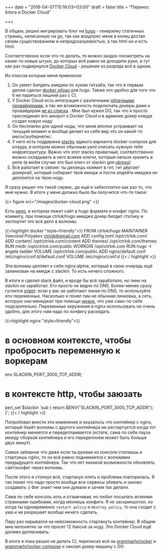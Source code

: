 +++
date = "2016-04-07T15:18:03+03:00"
draft = false
title = "Перенос блога и Docker Cloud"

+++

В общем, решил мигрировать блог на [hugo][1] - генерилку статичных страниц, написанную на go, так как вордпрес меня в конец достал своим существованием и непредсказуемостью, а так html он и есть html. 

Соответственно если что-то делать, то можно заодно посмотреть на какие-то новые штуки, до которых всё равно не доходили руки, а тут как раз подвернулся [Docker Cloud][2] - решение из разряда всё в одном.

Из плюсов которые меня привлекли:

1. Он умеет билдить имеджи по хукам гитхаба, так что я первым делом сделал [docker образ][3] для hugo. Также это удобно для того что б не париться лишний раз с CI.
2. У Docker Cloud есть интеграция с различными [облачными провайдерами][4], а так же возможность подключать докеры даже к провайдерам [не из списка][5] . Мне был нужен DO, так что я просто присоединил его аккаунт к Docker Cloud и в админке докер клауда создал новую ноду
3. Он бесплатен для одной ноды, что меня вполне устраивает на текущий момент и вообще делает из себя вид что он какой-то месос\кубернетис. 
4. У него есть поддержка [stacks][6] эдакого варианта docker-compose для клауда, в котором можно обычным yaml описать нужную тебе инфратсруктуру. Важно что этот stacks приватный, соответственно можно складывать в него всякие ключи, которые нельзя хранить в репе (в моём случае это был ключ от slackin для [ukrops][7])
5. Всё работает в связке: ты делаешь коммит в гит, гит дёргает докерхаб, который собирает твой имедж и после апдейта имеджа он деплоится на твою ноду. 


Я сразу решил что такой сервис, да ещё и забесплатно как раз то, что мне нужно. В итоге у меня должно было бы получится что-то такое:

{{< figure src="/images/docker-cloud.png" >}}

Есть [репо][8], в котором лежит сайт в hugo формате и конфиг nginx. По коммиту, при помощи ctrlok/hugo имеджа докер билдит статику и экспортит это всё дело в волюмы.

{{<highlight docker "style=friendly">}}
FROM ctrlok/hugo
MAINTAINER Vsevolod Polyakov [ctrlok@gmail.com][9]
ADD config.toml /opt/ctrlok.com/
ADD content/ /opt/ctrlok.com/content
ADD themes/ /opt/ctrlok.com/themes
RUN mkdir /opt/ctrlok.com/public
WORKDIR /opt/ctrlok.com
RUN hugo -t angels-ladder
VOLUME /opt/ctrlok.com/public
ADD nginx/default.conf /etc/nginx/conf.d/default.conf
VOLUME /etc/nginx/conf.d
{{< / highlight >}}

Эти волюмы цепляет к себе nginx:alpine, который в свою очередь ещё залинкован на имедж с slackin. То есть ничего сложного. 

В итоге я сделал stack файл, и вроде бы всё заработало, но линк на slackin не заработал. Его просто не видно по DNS. Более-менее сразу гуглится [ответ][10]: если у вас не работают линки по DNS, то используйте env переменные. Насколько я понял там не обычная линковка, а сеть, которую они менеджат при помощи [weave][11], что уже само по себе подозрительно. 
Переменные окружения в nginx использовать не очень удобно, для этого нам надо по конфигу раскидать 

{{<highlight nginx "style=friendly">}}
# в основном контексте, чтобы пробросить переменную к воркерам
env SLACKIN\_PORT\_3000\_TCP\_ADDR;
# в контексте http, чтобы заюзать
perl\_set $slackin 'sub { return $ENV{"SLACKIN\_PORT\_3000\_TCP\_ADDR"}; }';
{{< / highlight >}}

Попробовал внести эти изменения и оказалось что контейнер с nginx, который берёт волюмы с другого контейнера не рестартуется когда тот контейнер меняется и передеплаивается (кстати, сама по себе пауза между сборкой контейнера и его передеплоем может быть больше двух минут).

Самое забавное что даже если ты руками из консоли стопаешь и стартуешь nginx, то он всё равно поднимается с волюмами предыдущего контейнера. Так что нет никакой возможности обновлять сайт\конфиг через волюмы. 

После этого я стопнул всё, стартанул опять и проблема повторилась. Я так понял что надо просто вообще все сервисы убивать и заново создавать :) Фиг знает чем они думали и зачем так делали. 

Сама по себе консоль хоть и отзывчивая, но любит посыпать всякими странными ошибками, когда меняешь конфиги. Я не заскриншотил, но когда ты одновременно `restart policy` и `destroy policy`, то она сходит с ума и не разрешает вообще ничего сделать. 

Пару раз нарывался на невозможность стартануть контейнер. В общем мне непонятно за что просят 12 баксов за ноду. Это Docker Cloud ещё должен доплачивать. 

В итоге я пока решил не делать CI, переписал всё на [grammarly/rocker][12] и [grammarly/rocker-compose][13] и заюзал докер-машину с DO. 

[1]:	https://gohugo.io
[2]:	https://cloud.docker.com/onboarding/
[3]:	https://github.com/ctrlok/docker-hugo
[4]:	https://docs.docker.com/docker-cloud/getting-started/use-hosted/
[5]:	https://docs.docker.com/docker-cloud/tutorials/byoh/
[6]:	https://docs.docker.com/docker-cloud/feature-reference/stacks/
[7]:	http://slack.ukrops.club
[8]:	https://github.com/ctrlok/ctrlok.com
[9]:	mailto:ctrlok@gmail.com
[10]:	https://docs.docker.com/docker-cloud/feature-reference/service-links/
[11]:	https://www.weave.works/
[12]:	https://github.com/grammarly/rocker
[13]:	https://github.com/grammarly/rocker-compose
